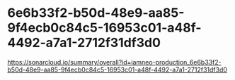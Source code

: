 # 6e6b33f2-b50d-48e9-aa85-9f4ecb0c84c5-16953c01-a48f-4492-a7a1-2712f31df3d0
https://sonarcloud.io/summary/overall?id=iamneo-production_6e6b33f2-b50d-48e9-aa85-9f4ecb0c84c5-16953c01-a48f-4492-a7a1-2712f31df3d0
